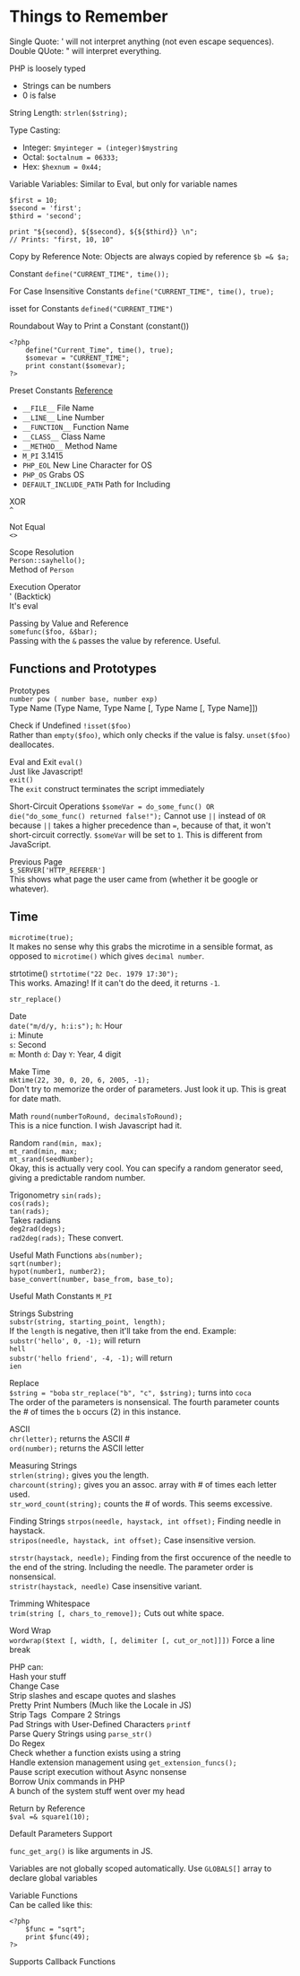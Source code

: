 # Things to Remember
Single Quote: ' will not interpret anything (not even escape sequences).
Double QUote: " will interpret everything.

PHP is loosely typed
* Strings can be numbers
* 0 is false

String Length:
`strlen($string);`

Type Casting:
* Integer: `$myinteger = (integer)$mystring`
* Octal: `$octalnum = 06333;`
* Hex: `$hexnum = 0x44;`

Variable Variables:
Similar to Eval, but only for variable names
```
$first = 10;
$second = 'first';
$third = 'second';

print "${second}, ${$second}, ${${$third}} \n";
// Prints: "first, 10, 10"
```

Copy by Reference
Note: Objects are always copied by reference
`$b =& $a;`

Constant
`define("CURRENT_TIME", time());`

For Case Insensitive Constants
`define("CURRENT_TIME", time(), true);`

isset for Constants
`defined("CURRENT_TIME")`

Roundabout Way to Print a Constant (constant())
```
<?php
    define("Current_Time", time(), true);
    $somevar = "CURRENT_TIME";
    print constant($somevar);
?>
```


Preset Constants
[Reference](http://www.php.net/manual/en/reserved.constants.php)

* `__FILE__` File Name
* `__LINE__` Line Number
* `__FUNCTION__` Function Name
* `__CLASS__` Class Name
* `__METHOD__` Method Name
* `M_PI` 3.1415
* `PHP_EOL` New Line Character for OS
* `PHP_OS` Grabs OS
* `DEFAULT_INCLUDE_PATH` Path for Including

XOR  
`^`

Not Equal  
`<>`

Scope Resolution  
`Person::sayhello();`  
Method of `Person`

Execution Operator  
' (Backtick)  
It's eval

Passing by Value and Reference  
`somefunc($foo, &$bar);`  
Passing with the `&` passes the value by reference. Useful. 

## Functions and Prototypes
Prototypes  
`number pow ( number base, number exp)`  
Type Name (Type Name, Type Name [, Type Name [, Type Name]])

Check if Undefined
`!isset($foo)`  
Rather than `empty($foo)`, which only checks if the value is falsy. `unset($foo)` deallocates. 

Eval and Exit
`eval()`  
Just like Javascript!  
`exit()`  
The `exit` construct terminates the script immediately  

Short-Circuit Operations
`$someVar = do_some_func() OR die("do_some_func() returned false!");`
Cannot use `||` instead of `OR` because `||` takes a higher precedence than `=`, because of that, it won't short-circuit correctly. `$someVar` will be set to `1`. This is different from JavaScript.

Previous Page  
`$_SERVER['HTTP_REFERER']`  
This shows what page the user came from (whether it be google or whatever).

## Time
`microtime(true);`  
It makes no sense why this grabs the microtime in a sensible format, as opposed to `microtime()` which gives `decimal number`.

strtotime()
`strtotime("22 Dec. 1979 17:30");`  
This works. Amazing! If it can't do the deed, it returns `-1`.

`str_replace()`

Date  
`date("m/d/y, h:i:s");`
`h`: Hour  
`i`: Minute  
`s`: Second  
`m`: Month
`d`: Day
`Y`: Year, 4 digit

Make Time  
`mktime(22, 30, 0, 20, 6, 2005, -1);`  
Don't try to memorize the order of parameters. Just look it up. This is great for date math.

Math
`round(numberToRound, decimalsToRound);`  
This is a nice function. I wish Javascript had it.

Random
`rand(min, max);`  
`mt_rand(min, max;`  
`mt_srand(seedNumber);`  
Okay, this is actually very cool. You can specify a random generator seed, giving a predictable random number.

Trigonometry
`sin(rads);`  
`cos(rads);`  
`tan(rads);`  
Takes radians  
`deg2rad(degs);`  
`rad2deg(rads);`
These convert.

Useful Math Functions
`abs(number);`  
`sqrt(number);`  
`hypot(number1, number2);`  
`base_convert(number, base_from, base_to);`  

Useful Math Constants
`M_PI`

Strings
Substring  
`substr(string, starting_point, length);`  
If the `length` is negative, then it'll take from the end. Example:  
`substr('hello', 0, -1);` will return  
`hell`  
`substr('hello friend', -4, -1);` will return  
`ien`

Replace  
`$string = "boba`
`str_replace("b", "c", $string);` turns into `coca`  
The order of the parameters is nonsensical. The fourth parameter counts the # of times the `b` occurs (2) in this instance. 

ASCII  
`chr(letter);` returns the ASCII #  
`ord(number);` returns the ASCII letter

Measuring Strings  
`strlen(string);` gives you the length.  
`charcount(string);` gives you an assoc. array with # of times each letter used.  
`str_word_count(string);` counts the # of words. This seems excessive.  

Finding Strings
`strpos(needle, haystack, int offset);` Finding needle in haystack.  
`stripos(needle, haystack, int offset);` Case insensitive version.  

`strstr(haystack, needle);` Finding from the first occurence of the needle to the end of the string. Including the needle. The parameter order is nonsensical.  
`stristr(haystack, needle)` Case insensitive variant.

Trimming Whitespace  
`trim(string [, chars_to_remove]);` Cuts out white space. 

Word Wrap  
`wordwrap($text [, width, [, delimiter [, cut_or_not]]])` Force a line break  

PHP can:  
Hash your stuff  
Change Case  
Strip slashes and escape quotes and slashes  
Pretty Print Numbers (Much like the Locale in JS)  
Strip Tags  
Compare 2 Strings  
Pad Strings with User-Defined Characters
`printf`  
Parse Query Strings using `parse_str()`  
Do Regex  
Check whether a function exists using a string  
Handle extension management using `get_extension_funcs();`  
Pause script execution without Async nonsense  
Borrow Unix commands in PHP  
A bunch of the system stuff went over my head  

Return by Reference  
`$val =& square1(10);`  

Default Parameters Support

`func_get_arg()` is like arguments in JS.  

Variables are not globally scoped automatically. Use `GLOBALS[]` array to declare global variables

Variable Functions  
Can be called like this:  
```
<?php
    $func = "sqrt";
    print $func(49);
?>
```

Supports Callback Functions  






